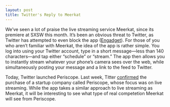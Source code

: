 ```yaml
---
layout: post
title: Twitter's Reply to Meerkat
---
```


We’ve seen a lot of praise the live streaming service Meerkat, since its premiere at SXSW this month. It’s been an obvious threat to Twitter, as Twitter has attempted to even block the app ([Engadget](http://www.engadget.com/2015/03/14/meerkat-cut-off-from-twitter/)). For those of you who aren’t familiar with Meerkat, the idea of the app is rather simple. You log into using your Twitter account, type in a short message—less than 140 characters—and tap either “schedule” or “stream.” The app then allows you to instantly stream whatever your phone’s camera sees over the web, while simultaneously posting your message and a link to the feed to Twitter.

Today, Twitter launched Periscope. Last week, Titter [confirmed](https://twitter.com/periscopeco/status/576429747057504257) the purchase of a startup company called Periscope, whose focus was on live streaming. While the app takes a similar approach to live streaming as Meerkat, it will be interesting to see what type of real competetion Meerkat will see from Periscope.